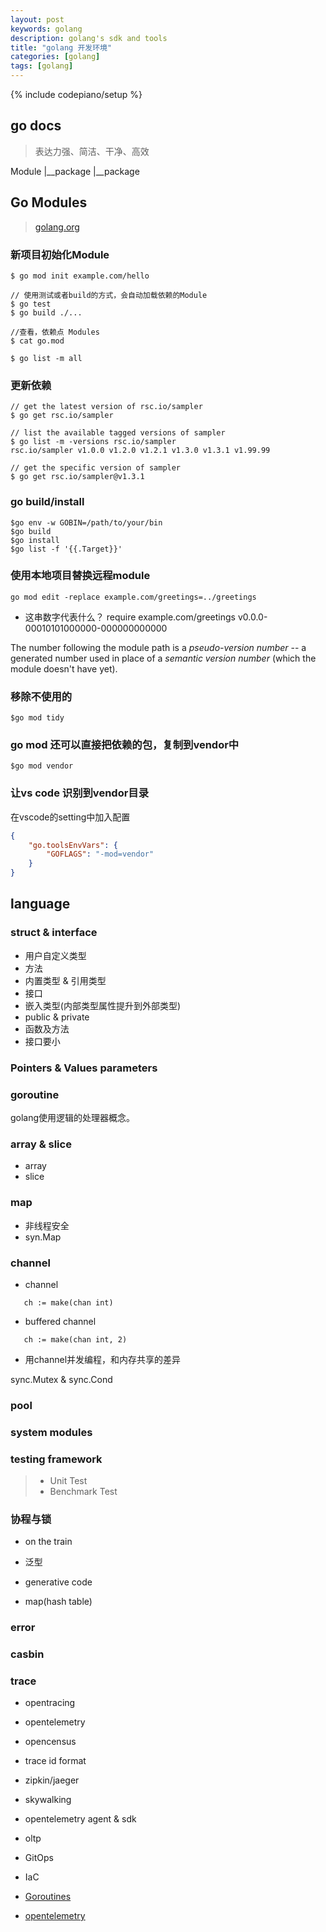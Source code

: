 ```yaml
---
layout: post
keywords: golang 
description: golang's sdk and tools 
title: "golang 开发环境"
categories: [golang]
tags: [golang]
---
```

{% include codepiano/setup %}

## go docs

> 表达力强、简洁、干净、高效

Module
  |__package
  |__package

## Go Modules

> [golang.org](https://blog.golang.org/using-go-modules)

### 新项目初始化Module

```shell
$ go mod init example.com/hello

// 使用测试或者build的方式，会自动加载依赖的Module
$ go test
$ go build ./...

//查看，依赖点 Modules
$ cat go.mod

$ go list -m all
```

### 更新依赖

```shell
// get the latest version of rsc.io/sampler
$ go get rsc.io/sampler

// list the available tagged versions of sampler
$ go list -m -versions rsc.io/sampler
rsc.io/sampler v1.0.0 v1.2.0 v1.2.1 v1.3.0 v1.3.1 v1.99.99

// get the specific version of sampler
$ go get rsc.io/sampler@v1.3.1

```

### go build/install

```shell
$go env -w GOBIN=/path/to/your/bin
$go build
$go install
$go list -f '{{.Target}}'
```

### 使用本地项目替换远程module

```shell
go mod edit -replace example.com/greetings=../greetings
```

* 这串数字代表什么？ require example.com/greetings v0.0.0-00010101000000-000000000000

The number following the module path is a *pseudo-version number* -- a generated number used in place of a *semantic version number* (which the module doesn't have yet).

### 移除不使用的

```shell
$go mod tidy
```

### go mod 还可以直接把依赖的包，复制到vendor中

```shell
$go mod vendor
```

### 让vs code 识别到vendor目录

在vscode的setting中加入配置

```json
{
    "go.toolsEnvVars": {
        "GOFLAGS": "-mod=vendor"
    }
}
```

## language

### struct & interface

* 用户自定义类型
* 方法
* 内置类型 & 引用类型
* 接口
* 嵌入类型(内部类型属性提升到外部类型)
* public & private
* 函数及方法
* 接口要小

### Pointers & Values parameters

### goroutine

golang使用逻辑的处理器概念。

### array & slice

* array
* slice

### map

* 非线程安全
* syn.Map

### channel

* channel

```golang
   ch := make(chan int)
```

* buffered channel

```golang
   ch := make(chan int, 2)
```

* 用channel并发编程，和内存共享的差异

sync.Mutex & sync.Cond

### pool

### system modules

### testing framework

> * Unit Test
> * Benchmark Test

### 协程与锁

* on the train

* 泛型
* generative code
* map(hash table)

### error

### casbin

### trace

* opentracing
* opentelemetry
* opencensus

* trace id format
* zipkin/jaeger
* skywalking
* opentelemetry agent & sdk
* oltp

* GitOps
* IaC

* [Goroutines](https://golangbot.com/goroutines/)
* [opentelemetry](https://opentelemetry.io/docs/specs/otel/trace/sdk/)
